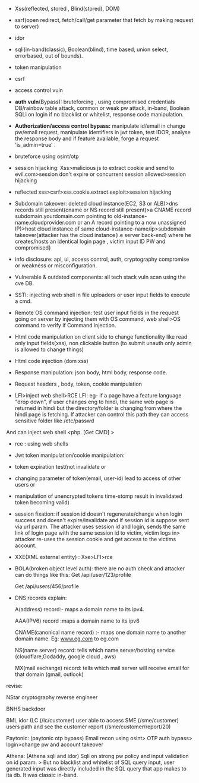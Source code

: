 

 

- Xss(reflected, stored , Blind(stored), DOM)

- ssrf(open redirect, fetch/call/get parameter that fetch by making request to server)

- idor

- sqli(in-band(classic), Boolean(blind), time based, union select, errorbased, out of bounds).


- token manipulation 

- csrf

- access control vuln

+ **auth vuln**(Bypass): bruteforcing , using compromised credentials DB/rainbow table attack, common or weak pw attack, in-band, Boolean SQLi on login if no blacklist or whitelist, response code manipulation.

+ **Authorization/access control bypass:** manipulate id/email in change pw/email request, manipulate identifiers in jwt token, test IDOR, analyse the response body and if feature available, forge a request 'is_admin=true' .


- bruteforce using osint/otp

- session hijacking:
  Xss>malicious js to extract cookie and send to evil.com>session don't expire or concurrent session allowed>session hijacking


- reflected xss>csrf>xss.cookie.extract.exploit>session hijacking 


- Subdomain takeover:
  deleted cloud instance(EC2, S3 or ALB)>dns records still present(cname or NS record still present)>a CNAME record subdomain.yourdomain.com pointing to old-instance-name.cloudprovider.com or an A record pointing to a now unassigned IP)>host cloud instance of same cloud-instance-name/ip>subdomain takeover{attacker has the cloud instance(i.e server back-end) where he creates/hosts an identical login page , victim input ID PW and compromised}

- info disclosure: api, ui, access control, auth, cryptography compromise or weakness or misconfiguration.


- Vulnerable & outdated components: all tech stack vuln scan using the cve DB.


- SSTI: injecting web shell in file uploaders or user input fields to execute a cmd.

- Remote OS command injection: test user input fields in the request going on server by injecting them with OS command, web shell>OS command to verify if Command injection.

- Html code manipulation on client side to change functionality like read only input fields(xss), non clickable button (to submit unauth only admin is allowed to change things)

- Html code injection (dom xss)

- Response manipulation: json body, html body, response code.

- Request headers , body, token, cookie manipulation 


- LFI>inject web shell>RCE
  LFI: eg- if a page have a feature language "drop down", if user changes eng to hindi, the same web page is returned in hindi but the directory/folder is changing from where the hindi page is fetching.
If attacker can control this path they can access sensitive folder like /etc/passwd

And can inject web shell <php. [Get CMD] >



- rce : using web shells

- Jwt token manipulation/cookie manipulation:
- token expiration test(not invalidate
 or  
- changing parameter of token(email, user-id) lead to access of other users 
or 
- manipulation  of unencrypted tokens time-stomp result in invalidated token becoming valid)


- session fixation: if session id doesn't regenerate/change when login success and doesn't expire/invalidate and if session id is suppose sent via url param.
  The attacker uses session id and login, sends the same link of login page with the same session id to victim, victim logs in> attacker re-uses the session cookie and get access to the victims account.

- XXE(XML external entity) : 
    Xxe>LFI>rce



- BOLA(broken object level auth): there are no auth check and attacker can do things like this: 
   Get /api/user/123/profile

   Get /api/users/456/profile
   


- DNS records explain:
   
   A(address) record:- maps a domain name to its ipv4.

   AAA(IPV6) record :maps a domain name to its ipv6

   CNAME(canonical name record) :- maps one domain name to another domain name.
   Eg: www.eg.com to eg.com 

   NS(name server) record: tells which name server/hosting service (cloudflare,Godaddy, google cloud , aws)

   MX(mail exchange) record: tells  which mail server will receive email for that domain (gmail, outlook)



revise:

NStar
cryptography reverse engineer

BNHS backdoor



BML idor (LC (/lc/customer) user able to access SME (/sme/customer) users path and see the customer report 
(/sme/customer/report/20)



Paytonic: (paytonic otp bypass)
Email recon using osint> OTP auth bypass> login>change pw and account takeover


Athena: (Athena sqli and idor)
Sqli on strong pw policy and input validation on id param. >
But no blacklist and whitelist of SQL query input, user generated input was directly included in the SQL query that app makes to ita db. It was classic in-band.
